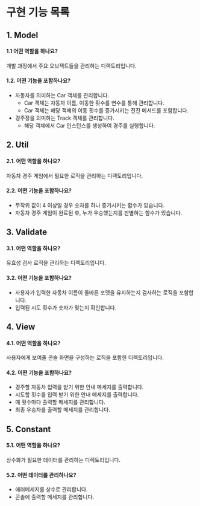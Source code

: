 # 구현 기능 목록

## 1. Model

#### 1.1 어떤 역할을 하나요?

개발 과정에서 주요 오브젝트들을 관리하는 디렉토리입니다.

#### 1.2. 어떤 기능을 포함하나요?

- 자동차를 의미하는 Car 객체를 관리합니다.
  - Car 객체는 자동차 이름, 이동한 횟수를 변수를 통해 관리합니다.
  - Car 객체는 해당 객체의 이동 횟수를 증가시키는 전진 메서드를 포함합니다.
- 경주장을 의미하는 Track 객체를 관리합니다.
  - 해당 객체에서 Car 인스턴스를 생성하여 경주를 실행합니다.

## 2. Util

#### 2.1. 어떤 역할을 하나요?

자동차 경주 게임에서 필요한 로직을 관리하는 디렉토리입니다.

#### 2.2. 어떤 기능을 포함하나요?

- 무작위 값이 4 이상일 경우 숫자를 하나 증가시키는 함수가 있습니다.
- 자동차 경주 게임이 완료된 후, 누가 우승했는지를 판별하는 함수가 있습니다.

## 3. Validate

#### 3.1. 어떤 역할을 하나요?

유효성 검사 로직을 관리하는 디렉토리입니다.

#### 3.2. 어떤 기능을 포함하나요?

- 사용자가 입력한 자동차 이름이 올바른 포맷을 유지하는지 검사하는 로직을 포함합니다.
- 입력된 시도 횟수가 숫자가 맞는지 확인합니다.

## 4. View

#### 4.1. 어떤 역할을 하나요?

사용자에게 보여줄 콘솔 화면을 구성하는 로직을 포함한 디렉토리입니다.

#### 4.2. 어떤 기능을 포함하나요?

- 경주할 자동차 입력을 받기 위한 안내 메세지를 출력합니다.
- 시도할 횟수를 입력 받기 위한 안내 메세지를 출력합니다.
- 매 횟수마다 출력할 메세지를 관리합니다.
- 최종 우승자를 출력할 메세지를 관리합니다.

## 5. Constant

#### 5.1. 어떤 역할을 하나요?

상수화가 필요한 데이터를 관리하는 디렉토리입니다.

#### 5.2. 어떤 데이터를 관리하나요?

- 에러메세지를 상수로 관리합니다.
- 콘솔에 출력할 메세지를 관리합니다.
